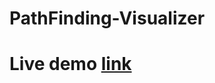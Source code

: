 # PathFinding-Visualizer

# Live demo [link](http://ec2-13-51-176-98.eu-north-1.compute.amazonaws.com:3000)